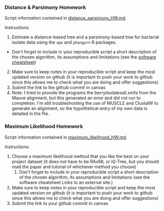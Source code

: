 ### Distance & Parsimony Homework
Script information contained in [distance_parsimony_HW.md](scripts/distance_parsimony_HW.md). 

Instructions: 
1. Estimate a distance-based tree and a parsimony-based tree for bacterial isolate data using the `ape` and `phangorn` R packages.
  - Don't forget to include in your reproducible script a short description of the chosen algorithm, its assumptions and limitations (see the [software cheatsheet](https://github.com/crsl4/phylogenetics-class/blob/master/exercises/software-cheatsheet.md))
2. Make sure to keep notes in your reproducible script and keep the most updated version on github (it is important to push your work to github since this allows me to check what you are doing and offer suggestions)
3. Submit the link to the github commit in canvas
4. Note: I tried to provide the programs the berryiisolatesall.xmfa from the Mauve alignment, but this generated an error and did not run to completion. I'm still troubleshooting the use of MUSCLE and ClustalW to generate an alignment, so the hypothetical entry of my own data is detailed in the file. 

### Maximum Likelihood Homework
Script information contained in [maximum_likelihood_HW.md](scripts/maximum_likelihood_HW.md). 

Instructions:
1. Choose a maximum likelihood method that you like the best on your project dataset (it does not have to be RAxML or IQ-Tree, but you should read the paper and tutorial of whichever method you choose)
   1. Don't forget to include in your reproducible script a short description of the chosen algorithm, its assumptions and limitations (see the software cheatsheet Links to an external site.)
2. Make sure to keep notes in your reproducible script and keep the most updated version on github (it is important to push your work to github since this allows me to check what you are doing and offer suggestions)
3. Submit the link to your github commit in canvas